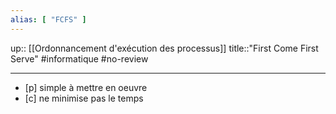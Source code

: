 ```yaml
---
alias: [ "FCFS" ]
---
```

up:: [[Ordonnancement d'exécution des processus]]
title::"First Come First Serve"
#informatique #no-review 

----

 - [p] simple à mettre en oeuvre
 - [c] ne minimise pas le temps 
